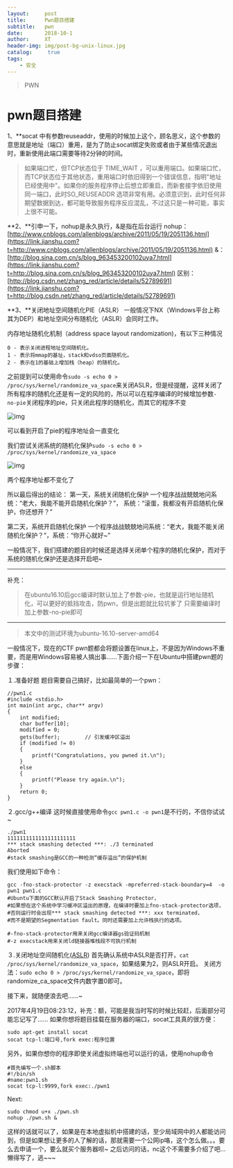 ```yaml
---
layout:     post
title:      Pwn题目搭建
subtitle:   pwn
date:       2018-10-1
author:     XT
header-img: img/post-bg-unix-linux.jpg
catalog: 	 true
tags:
    - 安全
---
```


>PWN




# pwn题目搭建



1、**socat 中有参数reuseaddr，使用的时候加上这个，顾名思义，这个参数的意思就是地址（端口）重用，是为了防止socat绑定失败或者由于某些情况退出时，重新使用此端口需要等待2分钟的时间。

> 如果端口忙，但TCP状态位于 TIME_WAIT ，可以重用端口。如果端口忙，而TCP状态位于其他状态，重用端口时依旧得到一个错误信息，指明"地址已经使用中"。如果你的服务程序停止后想立即重启，而新套接字依旧使用同一端口，此时SO_REUSEADDR 选项非常有用。必须意识到，此时任何非期望数据到达，都可能导致服务程序反应混乱，不过这只是一种可能，事实上很不可能。

**2、**引申一下，nohup是永久执行，&是指在后台运行
nohup：[http://www.cnblogs.com/allenblogs/archive/2011/05/19/2051136.html](https://link.jianshu.com?t=http://www.cnblogs.com/allenblogs/archive/2011/05/19/2051136.html)
&：[http://blog.sina.com.cn/s/blog_963453200102uya7.html](https://link.jianshu.com?t=http://blog.sina.com.cn/s/blog_963453200102uya7.html)
区别：[http://blog.csdn.net/zhang_red/article/details/52789691](https://link.jianshu.com?t=http://blog.csdn.net/zhang_red/article/details/52789691)

**3、**关闭地址空间随机化PIE（ASLR）
一般情况下NX（Windows平台上称其为DEP）和地址空间分布随机化（ASLR）会同时工作。

内存地址随机化机制（address space layout randomization)，有以下三种情况

```
0 - 表示关闭进程地址空间随机化。
1 - 表示将mmap的基址，stack和vdso页面随机化。
2 - 表示在1的基础上增加栈（heap）的随机化。
```

之前提到可以使用命令`sudo -s echo 0 > /proc/sys/kernel/randomize_va_space`来关闭ASLR，但是经提醒，这样关闭了所有程序的随机化还是有一定的风险的，所以可以在程序编译的时候增加参数`-no-pie`关闭程序的pie，只关闭此程序的随机化，而其它的程序不变

 

![img](https://raw.githubusercontent.com/xineting/xineting.github.io/master/img/b2.bmp)

可以看到开启了pie的程序地址会一直变化

我们尝试关闭系统的随机化保护`sudo -s echo 0 > /proc/sys/kernel/randomize_va_space`

 

![img](https://raw.githubusercontent.com/xineting/xineting.github.io/master/img/b3.bmp)

两个程序地址都不变化了

所以最后得出的结论：
第一天，系统关闭随机化保护
一个程序战战兢兢地问系统：“老大，我能不能开启随机化保护？”，
系统：“滚蛋，我都没有开启随机化保护，你还想开？”

第二天，系统开启随机化保护
一个程序战战兢兢地问系统：“老大，我能不能关闭随机化保护？”，系统：“你开心就好~”

一般情况下，我们搭建的题目的时候还是选择关闭单个程序的随机化保护，而对于系统的随机化保护还是选择开启吧~

------

补充：

> 在ubuntu16.10后gcc编译时默认加上了参数-pie，也就是运行地址随机化，可以更好的抵挡攻击，防pwn，但是出题就比较坑爹了
> 只需要编译时加上参数-no-pie即可

------

> 本文中的测试环境为ubuntu-16.10-server-amd64

一般情况下，现在的CTF pwn题都会将题设置在linux上，不是因为Windows不重要，而是用Windows容易被人搞出事……下面介绍一下在Ubuntu中搭建pwn题的步骤：

１.准备好题
题目需要自己搞好，比如最简单的一个pwn：

```
//pwn1.c
#include <stdio.h>
int main(int argc, char** argv)
{
    int modified;
    char buffer[10];
    modified = 0;
    gets(buffer);        // 引发缓冲区溢出
    if (modified != 0)
    {
        printf("Congratulations, you pwned it.\n");
    }
    else
    {
        printf("Please try again.\n");
    }
    return 0;
}
```

２.gcc/g++编译
这时候直接使用命令`gcc pwn1.c -o pwn1`是不行的，不信你试试~

```
./pwn1
1111111111111111111111
*** stack smashing detected ***: ./3 terminated
Aborted
#stack smashing是GCC的一种检测“缓存溢出”的保护机制
```

我们使用如下命令：

```
gcc -fno-stack-protector -z execstack -mpreferred-stack-boundary=4  -o pwn1 pwn1.c
#Ubuntu下面的GCC默认开启了Stack Smashing Protector，
#如果想在这个系统中学习缓冲区溢出的原理，在编译时要加上fno-stack-protector选项，
#否则运行时会出现*** stack smashing detected ***: xxx terminated，
#而不是期望的Segmentation fault。同时还需要加上允许栈执行的选项。

#-fno-stack-protector用来关闭gcc编译器gs验证码机制
#-z execstack用来关闭ld链接器堆栈段不可执行机制
```

３.关闭地址空间随机化([ASLR](https://link.jianshu.com?t=http://baike.baidu.com/link?url=0M_Csy1VHlC-gs_wun4cNsbyBiI3znoH-XdUuKGbKOt4j6mVy1CU9h2AmmJ2cXT3NId-ZtTOiddlait6X3lekK))
首先确认系统中ASLR是否打开，`cat /proc/sys/kernel/randomize_va_space`，如果结果为2，则ASLR开启。
关闭方法：`sudo echo 0 > /proc/sys/kernel/randomize_va_space`，即将randomize_ca_space文件内数字置0即可。

接下来，就随便浪去吧……~

2017年4月19日08:23:12，补充：额，可能是我当时写的时候比较赶，后面部分可能忘记写了……
如果你想将题目挂载在服务器的端口，socat工具真的很方便：

```
sudo apt-get install socat
socat tcp-l:端口号,fork exec:程序位置
```

另外，如果你想你的程序即使关闭虚拟终端也可以运行的话，使用nohup命令

```
#首先编写一个.sh脚本
#!/bin/sh
#name:pwn1.sh
socat tcp-l:9999,fork exec:./pwn1
```

Next:

```
sudo chmod u+x ./pwn.sh
nohup ./pwn.sh &
```

这样的话就可以了，如果是在本地虚拟机中搭建的话，至少局域网中的人都能访问到，但是如果想让更多的人了解的话，那就需要一个公网ip咯，这个怎么做。。。要么去申请一个，要么就买个服务器呗~
之后访问的话，nc这个不需要多介绍了吧...懒得写了，逃~~~